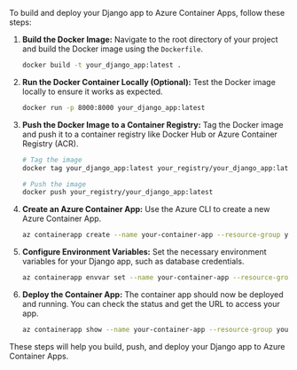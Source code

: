 To build and deploy your Django app to Azure Container Apps, follow these steps:

1. **Build the Docker Image:**
   Navigate to the root directory of your project and build the Docker image using the `Dockerfile`.

   ```bash
   docker build -t your_django_app:latest .
   ```

2. **Run the Docker Container Locally (Optional):**
   Test the Docker image locally to ensure it works as expected.

   ```bash
   docker run -p 8000:8000 your_django_app:latest
   ```

3. **Push the Docker Image to a Container Registry:**
   Tag the Docker image and push it to a container registry like Docker Hub or Azure Container Registry (ACR).

   ```bash
   # Tag the image
   docker tag your_django_app:latest your_registry/your_django_app:latest

   # Push the image
   docker push your_registry/your_django_app:latest
   ```

4. **Create an Azure Container App:**
   Use the Azure CLI to create a new Azure Container App.

   ```bash
   az containerapp create --name your-container-app --resource-group your-resource-group --image your_registry/your_django_app:latest --environment your-environment --ingress external --target-port 8000
   ```

5. **Configure Environment Variables:**
   Set the necessary environment variables for your Django app, such as database credentials.

   ```bash
   az containerapp envvar set --name your-container-app --resource-group your-resource-group --env-vars DB_USER=ekym DB_PWD=1E2k3Y4m_
   ```

6. **Deploy the Container App:**
   The container app should now be deployed and running. You can check the status and get the URL to access your app.

   ```bash
   az containerapp show --name your-container-app --resource-group your-resource-group --query properties.configuration.ingress.fqdn
   ```

These steps will help you build, push, and deploy your Django app to Azure Container Apps.